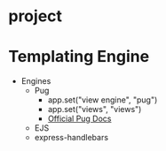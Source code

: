 # project
# Templating Engine
 * Engines
    * Pug
      * app.set("view engine", "pug")
      * app.set("views", "views")
      * [Official Pug Docs](https://pugjs.org/api/getting-started.html)
    * EJS
    * express-handlebars

     

